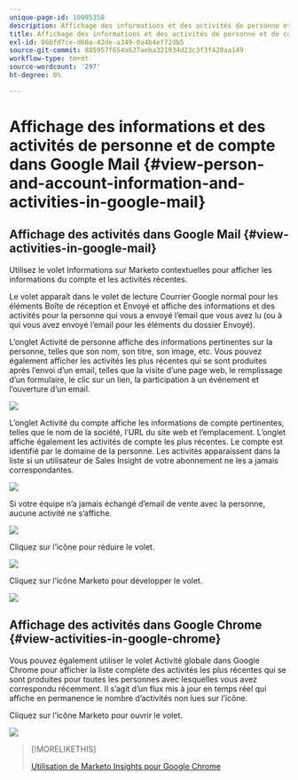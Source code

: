 ```yaml
---
unique-page-id: 10095358
description: Affichage des informations et des activités de personne et de compte dans Google Mail - Marketo Docs - Documentation du produit
title: Affichage des informations et des activités de personne et de compte dans Google Mail
exl-id: 06bfd7ce-d60a-42de-a349-0a4b4ef72db5
source-git-commit: 885957f654a627aeba321934d23c3f3f420aa149
workflow-type: tm+mt
source-wordcount: '297'
ht-degree: 0%

---
```


# Affichage des informations et des activités de personne et de compte dans Google Mail {#view-person-and-account-information-and-activities-in-google-mail}

## Affichage des activités dans Google Mail {#view-activities-in-google-mail}

Utilisez le volet Informations sur Marketo contextuelles pour afficher les informations du compte et les activités récentes.

Le volet apparaît dans le volet de lecture Courrier Google normal pour les éléments Boîte de réception et Envoyé et affiche des informations et des activités pour la personne qui vous a envoyé l’email que vous avez lu (ou à qui vous avez envoyé l’email pour les éléments du dossier Envoyé).

L’onglet Activité de personne affiche des informations pertinentes sur la personne, telles que son nom, son titre, son image, etc. Vous pouvez également afficher les activités les plus récentes qui se sont produites après l’envoi d’un email, telles que la visite d’une page web, le remplissage d’un formulaire, le clic sur un lien, la participation à un événement et l’ouverture d’un email.

![](assets/1.png)

L’onglet Activité du compte affiche les informations de compte pertinentes, telles que le nom de la société, l’URL du site web et l’emplacement. L’onglet affiche également les activités de compte les plus récentes. Le compte est identifié par le domaine de la personne. Les activités apparaissent dans la liste si un utilisateur de Sales Insight de votre abonnement ne les a jamais correspondantes.

![](assets/2.png)

Si votre équipe n’a jamais échangé d’email de vente avec la personne, aucune activité ne s’affiche.

![](assets/3.png)

Cliquez sur l’icône pour réduire le volet.

![](assets/4.png)

Cliquez sur l’icône Marketo pour développer le volet.

![](assets/image2015-10-6-15-3a43-3a22.png)

## Affichage des activités dans Google Chrome {#view-activities-in-google-chrome}

Vous pouvez également utiliser le volet Activité globale dans Google Chrome pour afficher la liste complète des activités les plus récentes qui se sont produites pour toutes les personnes avec lesquelles vous avez correspondu récemment. Il s’agit d’un flux mis à jour en temps réel qui affiche en permanence le nombre d’activités non lues sur l’icône.

Cliquez sur l’icône Marketo pour ouvrir le volet.

![](assets/image2015-10-6-15-3a32-3a52.png)

>[!MORELIKETHIS]
>
>[Utilisation de Marketo Insights pour Google Chrome](/help/marketo/product-docs/marketo-sales-insight/msi-chrome-plugin/using-marketo-insights-for-google-chrome.md)
